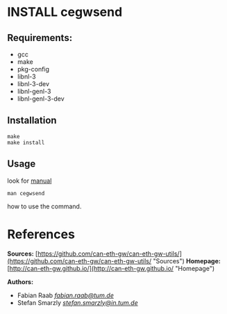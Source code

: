 INSTALL cegwsend
================

Requirements:
-------------

+ gcc
+ make
+ pkg-config
+ libnl-3
+ libnl-3-dev
+ libnl-genl-3
+ libnl-genl-3-dev

Installation
------------

	make
	make install


Usage
-----

look for [manual](https://github.com/can-eth-gw/cegwsend/blob/master/man/cegwsend.1.md)

	man cegwsend

how to use the command.

References
==========

__Sources:__
  [https://github.com/can-eth-gw/can-eth-gw-utils/](https://github.com/can-eth-gw/can-eth-gw-utils/ "Sources")
__Homepage:__
  [http://can-eth-gw.github.io/](http://can-eth-gw.github.io/ "Homepage")

__Authors:__

   + Fabian Raab _<fabian.raab@tum.de>_
   + Stefan Smarzly _<stefan.smarzly@in.tum.de>_
